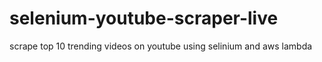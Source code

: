 # selenium-youtube-scraper-live
scrape top 10 trending videos on youtube using selinium and aws lambda
